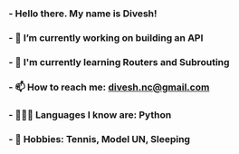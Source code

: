 ### - Hello there. My name is Divesh!
### - 🔭 I’m currently working on building an API 
### - 🌱 I'm currently learning Routers and Subrouting
### - 📫 How to reach me: divesh.nc@gmail.com
### - 👨🏻‍💻 Languages I know are: Python
### - 🥈 Hobbies: Tennis, Model UN, Sleeping
